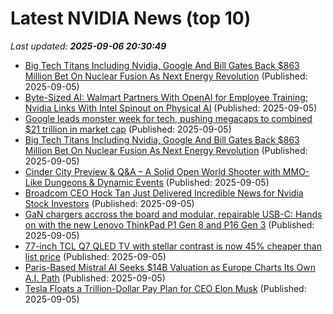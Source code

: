 # Latest NVIDIA News (top 10)
_Last updated: **2025-09-06 20:30:49**_

- [Big Tech Titans Including Nvidia, Google And Bill Gates Back $863 Million Bet On Nuclear Fusion As Next Energy Revolution](https://biztoc.com/x/04d6205c38085eb1) (Published: 2025-09-05)
- [Byte-Sized AI: Walmart Partners With OpenAI for Employee Training; Nvidia Links With Intel Spinout on Physical AI](https://consent.yahoo.com/v2/collectConsent?sessionId=1_cc-session_c77aa0a6-1cb6-401f-8cfa-e7b4e2f13a8b) (Published: 2025-09-05)
- [Google leads monster week for tech, pushing megacaps to combined $21 trillion in market cap](https://www.cnbc.com/2025/09/05/tech-megacaps-worth-market-cap.html) (Published: 2025-09-05)
- [Big Tech Titans Including Nvidia, Google And Bill Gates Back $863 Million Bet On Nuclear Fusion As Next Energy Revolution](https://finance.yahoo.com/news/big-tech-titans-including-nvidia-201131777.html) (Published: 2025-09-05)
- [Cinder City Preview & Q&A – A Solid Open World Shooter with MMO-Like Dungeons & Dynamic Events](https://wccftech.com/cinder-city-preview-qa-open-world-shooter-mmo-like/) (Published: 2025-09-05)
- [Broadcom CEO Hock Tan Just Delivered Incredible News for Nvidia Stock Investors](https://biztoc.com/x/5809abf9eafc6fbc) (Published: 2025-09-05)
- [GaN chargers accross the board and modular, repairable USB-C: Hands on with the new Lenovo ThinkPad P1 Gen 8 and P16 Gen 3](https://www.notebookcheck.net/GaN-chargers-accross-the-board-and-modular-repairable-USB-C-Hands-on-with-the-new-Lenovo-ThinkPad-P1-Gen-8-and-P16-Gen-3.1106756.0.html) (Published: 2025-09-05)
- [77-inch TCL Q7 QLED TV with stellar contrast is now 45% cheaper than list price](https://www.notebookcheck.net/77-inch-TCL-Q7-QLED-TV-with-stellar-contrast-is-now-45-cheaper-than-list-price.1106545.0.html) (Published: 2025-09-05)
- [Paris-Based Mistral AI Seeks $14B Valuation as Europe Charts Its Own A.I. Path](https://observer.com/2025/09/mistral-europe-ai-powerhouse-14b-valuation/) (Published: 2025-09-05)
- [Tesla Floats a Trillion-Dollar Pay Plan for CEO Elon Musk](https://www.investopedia.com/tesla-floats-a-trillion-dollar-pay-plan-for-ceo-elon-musk-11804336) (Published: 2025-09-05)
